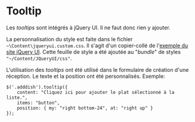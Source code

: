 # Tooltip

Les *tooltips* sont intégrés à jQuery UI. Il ne faut donc rien y ajouter.

La personnalisation du style est faite dans le fichier `~\Content\jqueryui.custom.css`. Il s'agit d'un copier-collé de l'[exemple du site jQuery UI](https://jqueryui.com/tooltip/#custom-style). Cette feuille de style a été ajoutée au "*bundle*" de styles `"~/Content/JQueryUI/css"`.

L'utilisation des *tooltips* ont été utilisé dans le formulaire de création d'une réception. Le texte et la position ont été personnalisés. Exemple:

````
$('.adddish').tooltip({
    content: "Cliquez ici pour ajouter le plat sélectionné à la liste.",
    items: "button",
    position: { my: "right bottom-24", at: "right up" }
});
````